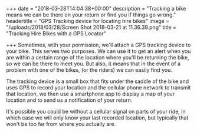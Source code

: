 +++
date = "2018-03-28T14:04:38+00:00"
description = "Tracking a bike means we can be there on your return or find you if things go wrong."
headertitle = "GPS Tracking device for locating hire bikes"
image = "/uploads/2018/03/28/Screen Shot 2018-03-21 at 11.36.39.png"
title = "Tracking Hire Bikes with a GPS Locator"

+++
Sometimes, with your permission, we'll attach a GPS tracking device to your bike. This serves two purposes. We can use it to get an alert when you are within a certain range of the location where you'll be returning the bike, so we can be there to meet you. But also, it means that in the event of a problem with one of the bikes, (or the riders) we can easily find you.

The tracking device is a small box that fits under the saddle of the bike and uses GPS to record your location and the cellular phone network to transmit that location, we then use a smartphone app to display a map of your location and to send us a notification of your return.

It's possible you could be without a cellular signal on parts of your ride, in which case we will only know your last recorded location, but typically that won't be too far from where you actually are.